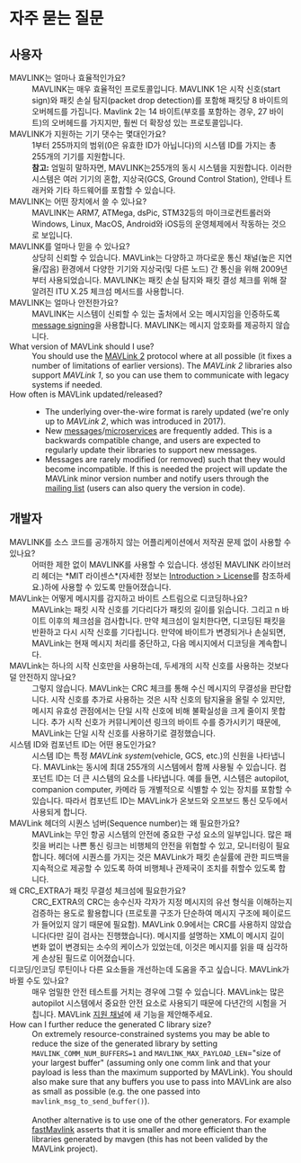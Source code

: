 # 자주 묻는 질문

## 사용자

<dl>
  <dt>MAVLINK는 얼마나 효율적인가요?</dt>
  <dd>MAVLINK는 매우 효율적인 프로토콜입니다. MAVLINK 1은 시작 신호(start sign)와 패킷 손실 탐지(packet drop detection)를 포함해 패킷당 8 바이트의 오버헤드를 가집니다. Mavlink 2는 14 바이트(부호를 포함하는 경우, 27 바이트)의 오버헤드를 가지지만, 훨씬 더 확장성 있는 프로토콜입니다.</dd>

  <dt>MAVLINK가 지원하는 기기 댓수는 몇대인가요?</dt>
  <dd>1부터 255까지의 범위(0은 유효한 ID가 아닙니다)의 시스템 ID를 가지는 총 255개의 기기를 지원합니다.
    <br><b>참고:</b> 엄밀히 말하자면, MAVLINK는255개의 동시 시스템을 지원합니다. 이러한 시스템은 여러 기기의 혼합, 지상국(GCS, Ground Control Station), 안테나 트래커와 기타 하드웨어를 포함할 수 있습니다.</dd>

  <dt>MAVLINK는 어떤 장치에서 쓸 수 있나요?</dt>
  <dd>MAVLINK는 ARM7, ATMega, dsPic, STM32등의 마이크로컨트롤러와 Windows, Linux, MacOS, Android와 iOS등의 운영체제에서 작동하는 것으로 보입니다.</dd>

  <dt>MAVLINK를 얼마나 믿을 수 있나요?</dt>
  <dd>상당히 신뢰할 수 있습니다. MAVLink는 다양하고 까다로운 통신 채널(높은 지연율/잡음) 환경에서 다양한 기기와 지상국(및 다른 노드) 간 통신을 위해 2009년부터 사용되었습니다. MAVLINK는 패킷 손실 탐지와 패킷 결성 체크를 위해 잘 알려진 ITU X.25 체크섬 메서드를 사용합니다.</dd>
  
  <dt>MAVLINK는 얼마나 안전한가요?</dt>
  <dd>MAVLINK는 시스템이 신뢰할 수 있는 출처에서 오는 메시지임을 인증하도록 <a href="../guide/message_signing.md">message signing</a>을 사용합니다. MAVLINK는 메시지 암호화를 제공하지 않습니다.  
  </dd>
  
  <dt>What version of MAVLink should I use?</dt>
  <dd>You should use the <a href="../guide/mavlink_2.md">MAVLink 2</a> protocol where at all possible (it fixes a number of limitations of earlier versions). 
  The <em>MAVLink 2</em> libraries also support <em>MAVLink 1</em>, so you can use them to communicate with legacy systems if needed. 
  </dd>
  
 <dt>How often is MAVLink updated/released?</dt>
  <dd>

  <ul>
    <li>The underlying over-the-wire format is rarely updated (we're only up to <em>MAVLink 2</em>, which was introduced in 2017).
    </li>
    <li>New <a href="../messages/common.md">messages</a>/<a href="../services/README.md">microservices</a> are frequently added. This is a backwards compatible change, and users are expected to regularly update their libraries to support new messages.</li>
    <li>Messages are rarely modified (or removed) such that they would become incompatible. If this is needed the project will update the MAVLink minor version number and notify users through the <a href="https://groups.google.com/forum/#!forum/mavlink">mailing list</a> (users can also query the version in code).</li>
  </ul>
  </dd>
  
</dl>

## 개발자

<dl>
  <dt>MAVLINK를 소스 코드를 공개하지 않는 어플리케이션에서 저작권 문제 없이 사용할 수 있나요?</dt>
  <dd>어떠한 제한 없이 MAVLINK를 사용할 수 있습니다. 생성된 MAVLINK 라이브러리 헤더는 *MIT 라이센스*(자세한 정보는 <a href="../README.md#license">Introduction > License</a>를 참조하세요.)하에 사용할 수 있도록 만들어졌습니다.
  </dd>

  <dt>MAVLink는 어떻게 메시지를 감지하고 바이트 스트림으로 디코딩하나요?</dt>
  <dd>MAVLink는 패킷 시작 신호를 기다리다가 패킷의 길이를 읽습니다. 그리고 n 바이트 이후의 체크섬을 검사합니다. 만약 체크섬이 일치한다면, 디코딩된 패킷을 반환하고 다시 시작 신호를 기다립니다. 만약에 바이트가 변경되거나 손실되면, MAVLink는 현재 메시지 처리를 중단하고, 다음 메시지에서 디코딩을 계속합니다.</dd>

  <dt>MAVLink는 하나의 시작 신호만을 사용하는데, 두세개의 시작 신호를 사용하는 것보다 덜 안전하지 않나요?</dt>
  <dd>그렇지 않습니다. MAVLink는 CRC 체크를 통해 수신 메시지의 무결성을 판단합니다. 시작 신호를 추가로 사용하는 것은 시작 신호의 탐지율을 올릴 수 있지만, 메시지 유효성 관점에서는 단일 시작 신호에 비해 불확실성을 크게 줄이지 못합니다. 추가 시작 신호가 커뮤니케이션 링크의 바이트 수를 증가시키기 때문에, MAVLink는 단일 시작 신호를 사용하기로 결정했습니다.</dd>

  <dt>시스템 ID와 컴포넌트 ID는 어떤 용도인가요?</dt>
  <dd>시스템 ID는 특정 <em>MAVLink system</em>(vehicle, GCS, etc.)의 신원을 나타냅니다. MAVLink는 동시에 최대 255개의 시스템에서 함께 사용될 수 있습니다. 컴포넌트 ID는 더 큰 시스템의 요소를 나타냅니다. 예를 들면, 시스템은 autopilot, companion computer, 카메라 등 개별적으로 식별할 수 있는 장치를 포함할 수 있습니다. 따라서 컴포넌트 ID는 MAVLink가 온보드와 오프보드 통신 모두에서 사용되게 합니다.</dd>

  <dt>MAVLink 헤더의 시퀀스 넘버(Sequence number)는 왜 필요한가요?</dt>
  <dd>MAVLink는 무인 항공 시스템의 안전에 중요한 구성 요소의 일부입니다. 많은 패킷을 버리는 나쁜 통신 링크는 비행체의 안전을 위협할 수 있고, 모니터링이 필요합니다. 헤더에 시퀀스를 가지는 것은 MAVLink가 패킷 손실률에 관한 피드백을 지속적으로 제공할 수 있도록 하여 비행체나 관제국이 조치를 취할수 있도록 합니다.</dd>
  
  <dt>왜 CRC_EXTRA가 패킷 무결성 체크섬에 필요한가요?</dt>
  <dd>CRC_EXTRA의 CRC는 송수신자 각자가 지정 메시지의 유선 형식을 이해하는지 검증하는 용도로 활용합니다   (프로토콜 구조가 단순하여 메시지 구조에 페이로드가 들어있지 않기 때문에 필요함).
  MAVLink 0.9에서는 CRC를 사용하지 않았습니다(다만 길이 검사는 진행했습니다). 
  메시지를 설명하는 XML이 메시지 길이 변화 없이 변경되는 소수의 케이스가 있었는데, 이것은 메시지를 읽을 때 심각하게 손상된 필드로 이어졌습니다.</dd>

  <dt>디코딩/인코딩 루틴이나 다른 요소들을 개선하는데 도움을 주고 싶습니다. MAVLink가 바뀔 수도 있나요?</dt>
  <dd>매우 엄밀한 안전 테스트를 거치는 경우에 그럴 수 있습니다. 
  MAVLink는 많은 autopilot 시스템에서 중요한 안전 요소로 사용되기 때문에 다년간의 시험을 거칩니다. MAVLink <a href="../README.md#support">지원 채널</a>에 새 기능을 제안해주세요.</dd>

  <dt>How can I further reduce the generated C library size?</dt>
  <dd>On extremely resource-constrained systems you may be able to reduce the size of the generated library by setting <code>MAVLINK_COMM_NUM_BUFFERS=1</code> and <code>MAVLINK_MAX_PAYLOAD_LEN</code>="size of your largest buffer" (assuming only one comm link and that your payload is less than the maximum supported by MAVLink).
  You should also make sure that any buffers you use to pass into MAVLink are also as small as possible (e.g. the one passed into <code>mavlink_msg_to_send_buffer()</code>).
  <br><br>Another alternative is to use one of the other generators. For example <a href="https://github.com/olliw42/fastmavlink">fastMavlink</a> asserts that it is smaller and more efficient than the libraries generated by mavgen (this has not been valided by the MAVLink project).</dd>

</dl>
